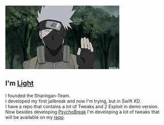 ![](200.gif)
## I'm [Light](https://github.com/Light-YT/)
I founded the Sharingan-Team.                                                                                                                                                                                                 
I developed my first jailbreak and now I'm trying, but in Swift XD.                                                                                                                                                                             
I have a repo that contains a lot of Tweaks and 2 Exploit in demo version.                                                                                                                                                                                               
Now besides developing [PsychoBreak](https://github.com/Light-YT/PsychoBreak) I'm developing a lot of tweaks that will be available on my [repo](https://repo.sharingan.ml).
